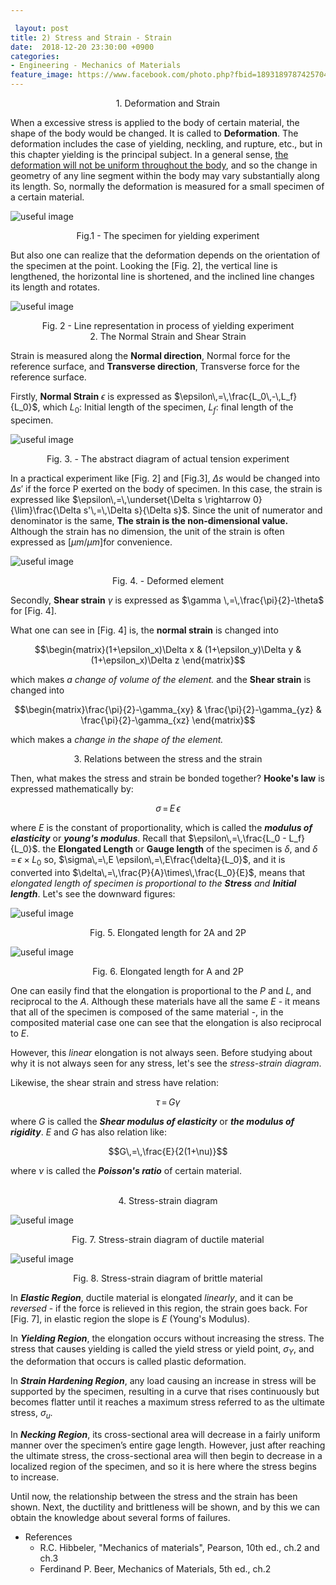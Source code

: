 ```yaml
---

 layout: post
title: 2) Stress and Strain - Strain
date:  2018-12-20 23:30:00 +0900
categories:
- Engineering - Mechanics of Materials
feature_image: https://www.facebook.com/photo.php?fbid=1893189787425704&set=a.1893187554092594&type=3&theater
---
```


<center>1. Deformation and Strain</center>

When a excessive stress is applied to the body of certain material, the shape of the body would be changed. It is called to **Deformation**. The deformation includes the case of yielding, neckling, and rupture, etc., but in this chapter yielding is the principal subject. In a general sense, <u>the deformation will not be uniform throughout the body</u>, and so the change in geometry of any line segment within the body may vary substantially along its length. So, normally the deformation is measured for a small specimen of a certain material.

![useful image](https://raw.githubusercontent.com/brandonkim12/brandonkim12.github.io/master/assets/mechanics_of_materials/fig_15.JPG)

<center>Fig.1 - The specimen for yielding experiment</center>

But also one can realize that the deformation depends on the orientation of the specimen at the point. Looking the [Fig. 2], the vertical line is lengthened, the horizontal line is shortened, and the inclined line changes its length and rotates. 

![useful image](https://raw.githubusercontent.com/brandonkim12/brandonkim12.github.io/master/assets/mechanics_of_materials/fig_16.JPG)

<center>Fig. 2 - Line representation in process of yielding experiment</center>



<center>2. The Normal Strain and Shear Strain</center>

Strain is measured along the **Normal direction**, Normal force for the reference surface, and **Transverse direction**, Transverse force for the reference surface. 

Firstly, **Normal Strain** $\epsilon$ is expressed as $\epsilon\,=\,\frac{L_0\,-\,L_f}{L_0}$, which $L_0$: Initial length of the specimen, $L_f$: final length of the specimen. 

![useful image](https://raw.githubusercontent.com/brandonkim12/brandonkim12.github.io/master/assets/mechanics_of_materials/fig_17.JPG)

<center>Fig. 3. - The abstract diagram of actual tension experiment</center>

In a practical experiment like [Fig. 2] and [Fig.3], $\Delta s$ would be changed into $\Delta s'$ if the force P exerted on the body of specimen. In this case, the strain is expressed like $\epsilon\,=\,\underset{\Delta s \rightarrow 0}{\lim}\frac{\Delta s'\,=\,\Delta s}{\Delta s}$. Since the unit of numerator and denominator is the same, **The strain is the non-dimensional value.** Although the strain has no dimension, the unit of the strain is often expressed as [$\mu m/\mu m$]for convenience. 

![useful image](https://raw.githubusercontent.com/brandonkim12/brandonkim12.github.io/master/assets/mechanics_of_materials/fig_18.JPG)

<center>Fig. 4. - Deformed element</center>

Secondly, **Shear strain** $\gamma$ is expressed as $\gamma \,=\,\frac{\pi}{2}-\theta$ for [Fig. 4].

What one can see in [Fig. 4] is, the **normal strain** is changed into

$$\begin{matrix}(1+\epsilon_x)\Delta x & (1+\epsilon_y)\Delta y & (1+\epsilon_x)\Delta z \end{matrix}$$

which makes *a change of volume of the element.* and the **Shear strain** is changed into

$$\begin{matrix}\frac{\pi}{2}-\gamma_{xy} & \frac{\pi}{2}-\gamma_{yz} & \frac{\pi}{2}-\gamma_{xz} \end{matrix}$$

which makes a *change in the shape of the element.*



<center>3. Relations between the stress and the strain</center>

Then, what makes the stress and strain be bonded together? **Hooke's law** is expressed mathematically by:

$$\sigma\,=\,E\,\epsilon$$

where $E$ is the constant of proportionality, which is called the ***modulus of elasticity*** or ***young's modulus***. Recall that $\epsilon\,=\,\frac{L_0 - L_f}{L_0}$. the **Elongated Length** or **Gauge length** of the specimen is $\delta$, and $\delta\,=\,\epsilon \times L_0$ so, $\sigma\,=\,E \epsilon\,=\,E\frac{\delta}{L_0}$, and it is converted into $\delta\,=\,\frac{P}{A}\times\,\frac{L_0}{E}$, means that *elongated length of specimen is proportional to the **Stress** and **Initial length***. Let's see the downward figures:

![useful image](https://raw.githubusercontent.com/brandonkim12/brandonkim12.github.io/master/assets/mechanics_of_materials/fig_19.JPG)

<center>Fig. 5. Elongated length for 2A and 2P</center>

![useful image](https://raw.githubusercontent.com/brandonkim12/brandonkim12.github.io/master/assets/mechanics_of_materials/fig_20.JPG)

<center>Fig. 6. Elongated length for A and 2P</center>

One can easily find that the elongation is proportional to the $P$ and $L$, and reciprocal to the $A$.  Although these materials have all the same $E$ - it means that all of the specimen is composed of the same material -, in the composited material case one can see that the elongation is also reciprocal to $E$.

However, this *linear* elongation is not always seen. Before studying about why it is not always seen for any stress, let's see the *stress-strain diagram*.

Likewise, the shear strain and stress have relation:

$$\tau\,=\,G\gamma$$

where $G$ is called the ***Shear modulus of elasticity*** or ***the modulus of rigidity***. $E$ and $G$ has also relation like:

$$G\,=\,\frac{E}{2(1+\nu)}$$

where $\nu$ is called the ***Poisson's ratio*** of certain material.



<br>

<center>4. Stress-strain diagram</center>

![useful image](https://raw.githubusercontent.com/brandonkim12/brandonkim12.github.io/master/assets/mechanics_of_materials/fig_21.JPG)

<center>Fig. 7. Stress-strain diagram of ductile material</center>

![useful image](https://raw.githubusercontent.com/brandonkim12/brandonkim12.github.io/master/assets/mechanics_of_materials/fig_22.JPG)

<center>Fig. 8. Stress-strain diagram of brittle material</center>



In ***Elastic Region***,  ductile material is elongated *linearly*, and it can be *reversed* - if the force is relieved in this region, the strain goes back. For [Fig. 7], in elastic region the slope is $E$ (Young's Modulus). 

In ***Yielding Region***, the elongation occurs without increasing the stress. The stress that causes yielding is called the yield stress or yield point, $\sigma_Y$, and the deformation that occurs is called plastic
deformation. 

In ***Strain Hardening Region***, any load causing an increase in stress will be supported by the specimen, resulting in a curve that rises continuously but becomes flatter until it reaches a maximum stress referred to as the ultimate stress, $\sigma_u$. 

In ***Necking Region***, its cross-sectional area will decrease in a fairly uniform manner over the specimen’s entire gage length. However, just after reaching the ultimate stress, the cross-sectional area will then begin to decrease in a localized region of the specimen, and so it is here where the stress begins to increase.



Until now, the relationship between the stress and the strain has been shown. Next, the ductility and brittleness will be shown, and by this we can obtain the knowledge about several forms of failures.



* References
  * R.C. Hibbeler, "Mechanics of materials",  Pearson, 10th ed., ch.2 and ch.3
  * Ferdinand P. Beer, Mechanics of Materials, 5th ed., ch.2